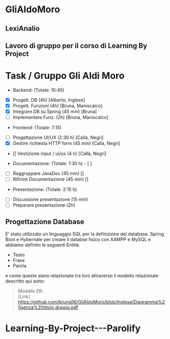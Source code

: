# GliAldoMoro

## LexiAnalio

## **Lavoro di gruppo per il corso di Learning By Project**

# Task / Gruppo Gli Aldi Moro

+ Backend: (Totale: 10:45)
- [x]    Progett. DB (4h) [Alberto, Inglese]
- [x]    Progett. Funzioni (4h) [Bruna, Maniscalco]
- [x]    Integrare DB su Spring (45 min) [Bruna]
- [ ]    Implementare Funz. (2h) [Bruna, Maniscalco]

+ Frontend: (Totale: 7:15)
- [ ]    Progettazione UI/UX (2:30 h) [Callà, Negri]
- [x]    Gestire richiesta HTTP form (45 min) [Callà, Negri]
- []   Vestizione input / ui/ux (4 h) [Callà, Negri] 

+ Documentazione: (Totale: 1:30 h) - [ ]
- [ ]    Raggruppare JavaDoc (45 min) []
- [ ]    Rifinire Documentazione (45 min) []

+ Presentazione: (Totale: 2:15 h)
- [ ]    Discussione presentazione (15 min)
- [ ]    Preparare presentazione (2h)

## Progettazione Database ##

E' stato utilizzato un linguaggio SQL per la definizione del database. Spring Boot e Hybernate per creare il databse fisico con XAMPP e MySQL e abbiamo definito le seguenti Entità:

- Testo
- Frase
- Parola

e come queste siano relazionate tra loro attraverso il modello relazionale descritto qui sotto:

 > Modello ER: <br>
 > [Link] https://github.com/bruns06/GliAldoMoro/blob/Inglese/Diagramma%20senza%20titolo.drawio.pdf



# Learning-By-Project---Parolify
